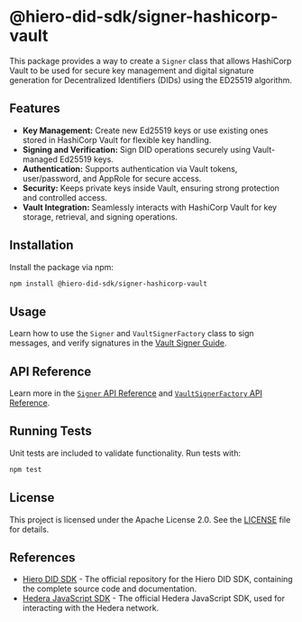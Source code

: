 # @hiero-did-sdk/signer-hashicorp-vault

This package provides a way to create a `Signer` class that allows HashiCorp Vault to be used for secure key management and digital signature generation for Decentralized Identifiers (DIDs) using the ED25519 algorithm.

## Features

- **Key Management:** Create new Ed25519 keys or use existing ones stored in HashiCorp Vault for flexible key handling.
- **Signing and Verification:** Sign DID operations securely using Vault-managed Ed25519 keys.
- **Authentication:** Supports authentication via Vault tokens, user/password, and AppRole for secure access.
- **Security:** Keeps private keys inside Vault, ensuring strong protection and controlled access.
- **Vault Integration:** Seamlessly interacts with HashiCorp Vault for key storage, retrieval, and signing operations.

## Installation

Install the package via npm:

```bash
npm install @hiero-did-sdk/signer-hashicorp-vault
```

## Usage

Learn how to use the `Signer` and `VaultSignerFactory` class to sign messages, and verify signatures in the [Vault Signer Guide](https://github.com/hiero-ledger/hiero-did-sdk-js/documentation/0.0.2-alpha/04-implementation/components/hashicorp-vault-signer-guide.html).

## API Reference

Learn more in the [`Signer` API Reference](https://github.com/hiero-ledger/hiero-did-sdk-js/documentation/0.0.2-alpha/04-implementation/components/hashicorp-vault-signer-api.html) and [`VaultSignerFactory` API Reference](https://github.com/hiero-ledger/hiero-did-sdk-js/documentation/0.0.2-alpha/04-implementation/components/hashicorp-vault-signer-factory-api.html).

## Running Tests

Unit tests are included to validate functionality. Run tests with:

```bash
npm test
```

## License

This project is licensed under the Apache License 2.0. See the [LICENSE](LICENSE) file for details.

## References

- [Hiero DID SDK](https://github.com/hiero-ledger/hiero-did-sdk-js) - The official repository for the Hiero DID SDK, containing the complete source code and documentation.
- [Hedera JavaScript SDK](https://github.com/hashgraph/hedera-sdk-js) - The official Hedera JavaScript SDK, used for interacting with the Hedera network.
